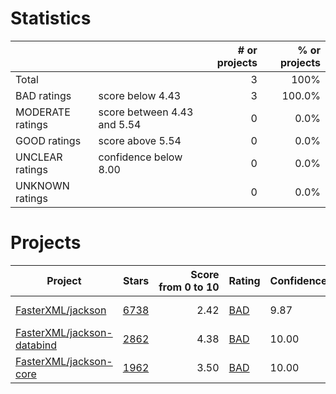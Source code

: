 # Statistics

|                  |                                                         | # or projects             |  % or projects              |
| :--------------- | :------------------------------------------------------ | ------------------------: | --------------------------: |
| Total            |                                                         | 3      |                        100% |
| BAD ratings      | score below 4.43                        | 3      |      100.0% |
| MODERATE ratings | score between 4.43 and 5.54 | 0 | 0.0% |
| GOOD ratings     | score above 5.54                            | 0     |     0.0% |
| UNCLEAR ratings  | confidence below 8.00                    | 0  |  0.0% |
| UNKNOWN ratings  |                                                         | 0  |  0.0% |

# Projects

| Project | Stars | Score<br>from&nbsp;0&nbsp;to&nbsp;10 | Rating | Confidence | Last<br>updated |
| ------- | ----: | -----------------------------------: | :----- | :--------- | --------------- |
| [FasterXML/jackson](FasterXML/jackson.md) | [6738](https://github.com/FasterXML/jackson) | 2.42 | [BAD](FasterXML/jackson.md) | 9.87 | Jul 23, 2021 |
| [FasterXML/jackson-databind](FasterXML/jackson-databind.md) | [2862](https://github.com/FasterXML/jackson-databind) | 4.38 | [BAD](FasterXML/jackson-databind.md) | 10.00 | Jul 23, 2021 |
| [FasterXML/jackson-core](FasterXML/jackson-core.md) | [1962](https://github.com/FasterXML/jackson-core) | 3.50 | [BAD](FasterXML/jackson-core.md) | 10.00 | Jul 23, 2021 |

